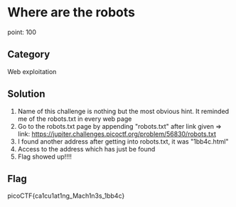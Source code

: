 # Where are the robots
point: 100

## Category
Web exploitation

## Solution 
1. Name of this challenge is nothing but the most obvious hint. It reminded me of the robots.txt in every web page
2. Go to the robots.txt page by appending "robots.txt" after link given 
=> link: https://jupiter.challenges.picoctf.org/problem/56830/robots.txt
3. I found another address after getting into robots.txt, it was "1bb4c.html"
4. Access to the address which has just be found
5. Flag showed up!!!!

## Flag 
picoCTF{ca1cu1at1ng_Mach1n3s_1bb4c}
